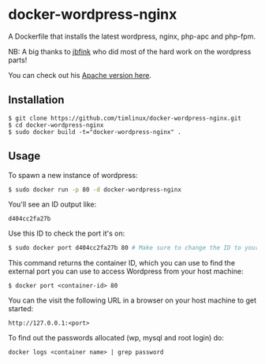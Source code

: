 # docker-wordpress-nginx

A Dockerfile that installs the latest wordpress, nginx, php-apc and php-fpm.

NB: A big thanks to [jbfink](https://github.com/jbfink/docker-wordpress) who did most of the hard work on the wordpress parts!

You can check out his [Apache version here](https://github.com/jbfink/docker-wordpress).

## Installation

```
$ git clone https://github.com/timlinux/docker-wordpress-nginx.git
$ cd docker-wordpress-nginx
$ sudo docker build -t="docker-wordpress-nginx" .
```

## Usage

To spawn a new instance of wordpress:

```bash
$ sudo docker run -p 80 -d docker-wordpress-nginx
```

You'll see an ID output like:
```
d404cc2fa27b
```

Use this ID to check the port it's on:
```bash
$ sudo docker port d404cc2fa27b 80 # Make sure to change the ID to yours!
```

This command returns the container ID, which you can use to find the external port you can use to access Wordpress from your host machine:

```
$ docker port <container-id> 80
```

You can the visit the following URL in a browser on your host machine to get started:

```
http://127.0.0.1:<port>
```

To find out the passwords allocated (wp, mysql and root login) do:

```
docker logs <container name> | grep password
```
